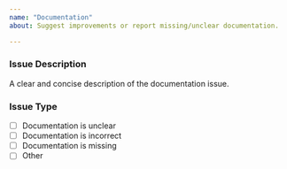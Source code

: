 ```yaml
---
name: "Documentation"
about: Suggest improvements or report missing/unclear documentation.

---
```


### **Issue Description**
A clear and concise description of the documentation issue.

### **Issue Type**

- [ ] Documentation is unclear
- [ ] Documentation is incorrect
- [ ] Documentation is missing
- [ ] Other
